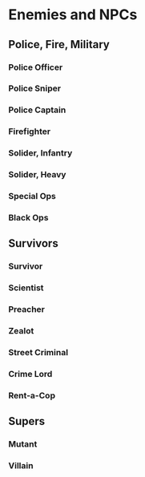 # Enemies and NPCs


## Police, Fire, Military
### Police Officer
###  Police Sniper
###  Police Captain
### Firefighter
### Solider, Infantry
### Solider, Heavy
### Special Ops
### Black Ops

## Survivors 
### Survivor
### Scientist
### Preacher
### Zealot
### Street Criminal
### Crime Lord
### Rent-a-Cop

## Supers
### Mutant
### Villain
